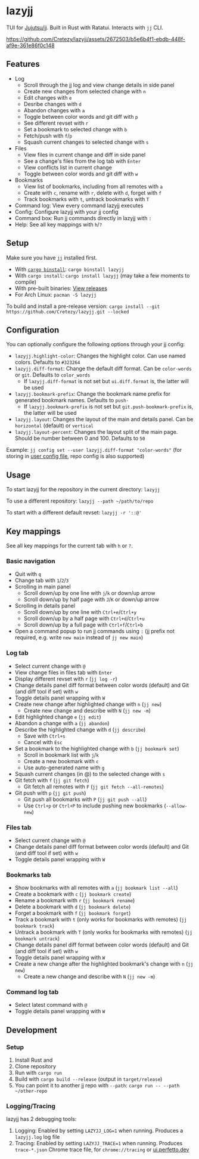 # lazyjj

TUI for [Jujutsu/jj](https://github.com/martinvonz/jj). Built in Rust with Ratatui. Interacts with `jj` CLI.

https://github.com/Cretezy/lazyjj/assets/2672503/b5e6b4f1-ebdb-448f-af9e-361e86f0c148

## Features

- Log
  - Scroll through the jj log and view change details in side panel
  - Create new changes from selected change with `n`
  - Edit changes with `e`
  - Desribe changes with `d`
  - Abandon changes with `a`
  - Toggle between color words and git diff with `p`
  - See different revset with `r`
  - Set a bookmark to selected change with `b`
  - Fetch/push with `f`/`p`
  - Squash current changes to selected change with `s`
- Files
  - View files in current change and diff in side panel
  - See a change's files from the log tab with `Enter`
  - View conflicts list in current change
  - Toggle between color words and git diff with `w`
- Bookmarks
  - View list of bookmarks, including from all remotes with `a`
  - Create with `c`, rename with `r`, delete with `d`, forget with `f`
  - Track bookmarks with `t`, untrack bookmarks with `T`
- Command log: View every command lazyjj executes
- Config: Configure lazyjj with your jj config
- Command box: Run jj commands directly in lazyjj with `:`
- Help: See all key mappings with `h`/`?`

## Setup

Make sure you have [`jj`](https://martinvonz.github.io/jj/latest/install-and-setup) installed first.

- With [`cargo binstall`](https://github.com/cargo-bins/cargo-binstall): `cargo binstall lazyjj`
- With `cargo install`: `cargo install lazyjj` (may take a few moments to compile)
- With pre-built binaries: [View releases](https://github.com/Cretezy/lazyjj/releases)
- For Arch Linux: `pacman -S lazyjj`

To build and install a pre-release version: `cargo install --git https://github.com/Cretezy/lazyjj.git --locked`

## Configuration

You can optionally configure the following options through your jj config:

- `lazyjj.highlight-color`: Changes the highlight color. Can use named colors. Defaults to `#323264`
- `lazyjj.diff-format`: Change the default diff format. Can be `color-words` or `git`. Defaults to `color_words`
  - If `lazyjj.diff-format` is not set but `ui.diff.format` is, the latter will be used
- `lazyjj.bookmark-prefix`: Change the bookmark name prefix for generated bookmark names. Defaults to `push-`
  - If `lazyjj.bookmark-prefix` is not set but `git.push-bookmark-prefix` is, the latter will be used
- `lazyjj.layout`: Changes the layout of the main and details panel. Can be `horizontal` (default) or `vertical`
- `lazyjj.layout-percent`: Changes the layout split of the main page. Should be number between 0 and 100. Defaults to `50`

Example: `jj config set --user lazyjj.diff-format "color-words"` (for storing in [user config file](https://martinvonz.github.io/jj/latest/config/#user-config-file), repo config is also supported)

## Usage

To start lazyjj for the repository in the current directory: `lazyjj`

To use a different repository: `lazyjj --path ~/path/to/repo`

To start with a different default revset: `lazyjj -r '::@'`

## Key mappings

See all key mappings for the current tab with `h` or `?`.

### Basic navigation

- Quit with `q`
- Change tab with `1`/`2`/`3`
- Scrolling in main panel
  - Scroll down/up by one line with `j`/`k` or down/up arrow
  - Scroll down/up by half page with `J`/`K` or down/up arrow
- Scrolling in details panel
  - Scroll down/up by one line with `Ctrl+e`/`Ctrl+y`
  - Scroll down/up by a half page with `Ctrl+d`/`Ctrl+u`
  - Scroll down/up by a full page with `Ctrl+f`/`Ctrl+b`
- Open a command popup to run jj commands using `:` (jj prefix not required, e.g. write `new main` instead of `jj new main`)

### Log tab

- Select current change with `@`
- View change files in files tab with `Enter`
- Display different revset with `r` (`jj log -r`)
- Change details panel diff format between color words (default) and Git (and diff tool if set) with `w`
- Toggle details panel wrapping with `W`
- Create new change after highlighted change with `n` (`jj new`)
  - Create new change and describe with `N` (`jj new -m`)
- Edit highlighted change `e` (`jj edit`)
- Abandon a change with `a` (`jj abandon`)
- Describe the highlighted change with `d` (`jj describe`)
  - Save with `Ctrl+s`
  - Cancel with `Esc`
- Set a bookmark to the highlighted change with `b` (`jj bookmark set`)
  - Scroll in bookmark list with `j`/`k`
  - Create a new bookmark with `c`
  - Use auto-generated name with `g`
- Squash current changes (in @) to the selected change with `s`
- Git fetch with `f` (`jj git fetch`)
  - Git fetch all remotes with `F` (`jj git fetch --all-remotes`)
- Git push with `p` (`jj git push`)
  - Git push all bookmarks with `P` (`jj git push --all`)
  - Use `Ctrl+p` or `Ctrl+P` to include pushing new bookmarks (`--allow-new`)

### Files tab

- Select current change with `@`
- Change details panel diff format between color words (default) and Git (and diff tool if set) with `w`
- Toggle details panel wrapping with `W`

### Bookmarks tab

- Show bookmarks with all remotes with `a` (`jj bookmark list --all`)
- Create a bookmark with `c` (`jj bookmark create`)
- Rename a bookmark with `r` (`jj bookmark rename`)
- Delete a bookmark with `d` (`jj bookmark delete`)
- Forget a bookmark with `f` (`jj bookmark forget`)
- Track a bookmark with `t` (only works for bookmarks with remotes) (`jj bookmark track`)
- Untrack a bookmark with `T` (only works for bookmarks with remotes) (`jj bookmark untrack`)
- Change details panel diff format between color words (default) and Git (and diff tool if set) with `w`
- Toggle details panel wrapping with `W`
- Create a new change after the highlighted bookmark's change with `n` (`jj new`)
  - Create a new change and describe with `N` (`jj new -m`)

### Command log tab

- Select latest command with `@`
- Toggle details panel wrapping with `W`

## Development

### Setup

1. Install Rust and
2. Clone repository
3. Run with `cargo run`
4. Build with `cargo build --release` (output in `target/release`)
5. You can point it to another jj repo with `--path`: `cargo run -- --path ~/other-repo`

### Logging/Tracing

lazyjj has 2 debugging tools:

1. Logging: Enabled by setting `LAZYJJ_LOG=1` when running. Produces a `lazyjj.log` log file
2. Tracing: Enabled by setting `LAZYJJ_TRACE=1` when running. Produces `trace-*.json` Chrome trace file, for `chrome://tracing` or [ui.perfetto.dev](https://ui.perfetto.dev)
